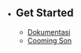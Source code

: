 - ## Get Started
    - [Dokumentasi](/{{route}}/{{version}}/overview)
    - [Cooming Son](/{{route}}/{{version}}/percobaan2)